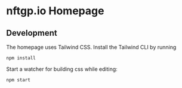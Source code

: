# nftgp.io Homepage

## Development

The homepage uses Tailwind CSS.
Install the Tailwind CLI by running

```
npm install
```

Start a watcher for building css while editing:

```
npm start
```
